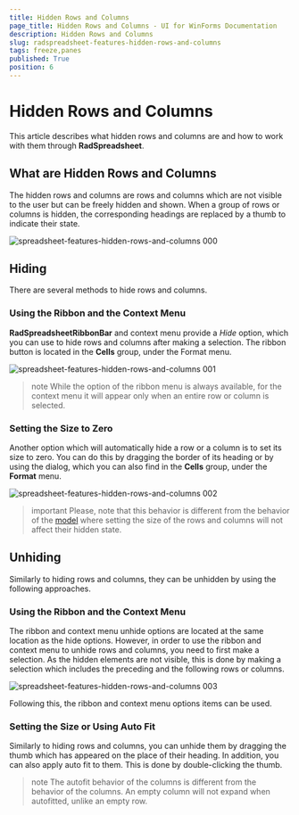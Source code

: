 ```yaml
---
title: Hidden Rows and Columns
page_title: Hidden Rows and Columns - UI for WinForms Documentation
description: Hidden Rows and Columns
slug: radspreadsheet-features-hidden-rows-and-columns
tags: freeze,panes
published: True
position: 6
---
```


# Hidden Rows and Columns

This article describes what hidden rows and columns are and how to work with them through **RadSpreadsheet**. 

## What are Hidden Rows and Columns

The hidden rows and columns are rows and columns which are not visible to the user but can be freely hidden and shown. When a group of rows or columns is hidden, the corresponding headings are replaced by a thumb to indicate their state.

![spreadsheet-features-hidden-rows-and-columns 000](images/spreadsheet-features-hidden-rows-and-columns000.png) 

## Hiding

There are several methods to hide rows and columns.

### Using the Ribbon and the Context Menu

**RadSpreadsheetRibbonBar** and context menu provide a *Hide* option, which you can use to hide rows and columns after making a selection. The ribbon button is located in the **Cells** group, under the Format menu.

![spreadsheet-features-hidden-rows-and-columns 001](images/spreadsheet-features-hidden-rows-and-columns001.png) 

>note While the option of the ribbon menu is always available, for the context menu it will appear only when an entire row or column is selected.

### Setting the Size to Zero

Another option which will automatically hide a row or a column is to set its size to zero. You can do this by dragging the border of its heading or by using the dialog, which you can also find in the **Cells** group, under the **Format** menu.

![spreadsheet-features-hidden-rows-and-columns 002](images/spreadsheet-features-hidden-rows-and-columns002.png) 

>important Please, note that this behavior is different from the behavior of the [model](http://docs.telerik.com/devtools/wpf/controls/radspreadsheet/features/ui-hidden-rows-columns#unhiding) where setting the size of the rows and columns will not affect their hidden state. 

## Unhiding 

Similarly to hiding rows and columns, they can be unhidden by using the following approaches.

### Using the Ribbon and the Context Menu

The ribbon and context menu unhide options are located at the same location as the hide options. However, in order to use the ribbon and context menu to unhide rows and columns, you need to first make a selection. As the hidden elements are not visible, this is done by making a selection which includes the preceding and the following rows or columns.

![spreadsheet-features-hidden-rows-and-columns 003](images/spreadsheet-features-hidden-rows-and-columns003.png) 

Following this, the ribbon and context menu options items can be used.

### Setting the Size or Using Auto Fit

Similarly to hiding rows and columns, you can unhide them by dragging the thumb which has appeared on the place of their heading. In addition, you can also apply auto fit to them. This is done by double-clicking the thumb.

>note The autofit behavior of the columns is different from the behavior of the columns. An empty column will not expand when autofitted, unlike an empty row.
